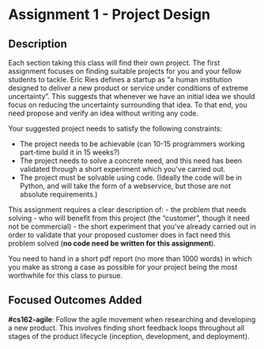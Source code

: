# Assignment 1 - Project Design

## Description

Each section taking this class will find their own project. The first assignment
focuses on finding suitable projects for you and your fellow students to tackle.
Eric Ries defines a startup as “a human institution designed to deliver a new
product or service under conditions of extreme uncertainty”. This suggests that
whenever we have an initial idea we should focus on reducing the uncertainty
surrounding that idea. To that end, you need propose and verify an idea without
writing any code.

Your suggested project needs to satisfy the following constraints:
 - The project needs to be achievable (can 10-15 programmers working part-time build it in 15 weeks?)
 - The project needs to solve a concrete need, and this need has been validated through a short experiment which you've carried out.
 - The project must be solvable using code. (Ideally the code will be in Python, and will take the form of a webservice, but those are not absolute requirements.)

This assignment requires a clear description of:
    - the problem that needs solving
    - who will benefit from this project (the “customer”, though it need not be commercial)
    - the short experiment that you’ve already carried out in order to validate that your proposed customer does in fact need this problem solved (**no code need be written for this assignment**).

You need to hand in a short pdf report (no more than 1000 words) in which you make as strong a case as possible for your project being the most worthwhile for this class to pursue.

## Focused Outcomes Added

**#cs162-agile**: Follow the agile movement when researching and developing a new product. This involves finding short feedback loops throughout all stages of the product lifecycle (inception, development, and deployment).
